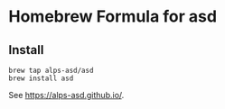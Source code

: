 # Homebrew Formula for asd

## Install

```
brew tap alps-asd/asd
brew install asd
```

See https://alps-asd.github.io/.
